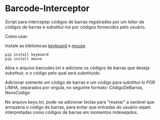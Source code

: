 # Barcode-Interceptor
Script para interceptar códigos de barras registrados por um leitor de códigos de barras e substituí-los por códigos fornecidos pelo usuário.

Como usar:

Instale as bibliotecas [keyboard](https://pypi.org/project/keyboard/) e [mouse](https://pypi.org/project/mouse/)

```
pip install keyboard
pip install mouse
```

Abra o arquivo barcodes.txt e adicione os códigos de barras que deseja substituir, e o código pelo qual será substituído.

Adicionar somente um código de barras e um código para substituí-lo POR LINHA, separados por virgula, no seguinte formato:
CódigoDeBarras, NovoCódigo


No arquivo keys.txt, pode-se adicionar teclas para "resetar" a variável que armazena o código de barras, para evitar que entradas do usuário sejam interpretadas como códigos de barras em momentos indesejados.
